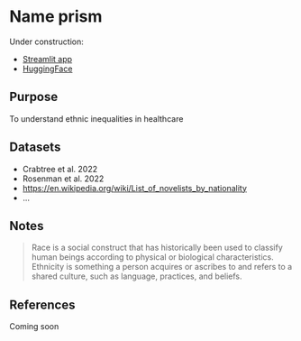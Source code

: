 

# Name prism 

Under construction:
- [Streamlit app](https://name-prism.streamlit.app/)
- [HuggingFace](https://huggingface.co/spaces/lisatwyw/name-prism)

## Purpose

To understand ethnic inequalities in healthcare

## Datasets
- Crabtree et al. 2022
- Rosenman et al. 2022
- https://en.wikipedia.org/wiki/List_of_novelists_by_nationality
- ...

## Notes

> Race is a social construct that has historically been used to classify human beings according to physical or biological characteristics. Ethnicity is something a person acquires or ascribes to and refers to a shared culture, such as language, practices, and beliefs.

## References

Coming soon


   

